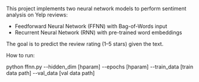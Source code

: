 This project implements two neural network models to perform sentiment analysis on Yelp reviews:

- Feedforward Neural Network (FFNN) with Bag-of-Words input
- Recurrent Neural Network (RNN) with pre-trained word embeddings
  
The goal is to predict the review rating (1–5 stars) given the text.

How to run:

python ffnn.py --hidden_dim [hparam] --epochs [hparam] --train_data [train data path] --val_data [val data path]
